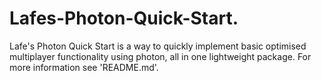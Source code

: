 # Lafes-Photon-Quick-Start.
Lafe's Photon Quick Start is a way to quickly implement basic optimised multiplayer functionality using photon, all in one lightweight package. For more information see 'README.md'.
